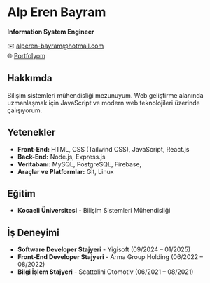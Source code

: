 # Alp Eren Bayram

**Information System Engineer**

✉️ alperen-bayram@hotmail.com  
🌐 [Portfolyom](https://alpbayram.me)  

## Hakkımda

Bilişim sistemleri mühendisliği mezunuyum. Web geliştirme alanında uzmanlaşmak için JavaScript ve modern web teknolojileri üzerinde çalışıyorum.

## Yetenekler

- **Front-End:** HTML, CSS (Tailwind CSS), JavaScript, React.js
- **Back-End:** Node.js, Express.js
- **Veritabanı:** MySQL, PostgreSQL, Firebase,
- **Araçlar ve Platformlar:** Git, Linux

## Eğitim

- **Kocaeli Üniversitesi** - Bilişim Sistemleri Mühendisliği

## İş Deneyimi
- **Software Developer Stajyeri** - Yigisoft (09/2024 – 01/2025)
- **Front-End Developer Stajyeri** - Arma Group Holding (06/2022 – 08/2022)
- **Bilgi İşlem Stajyeri** - Scattolini Otomotiv (06/2021 – 08/2021)
